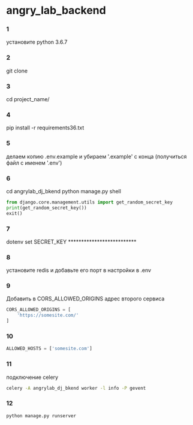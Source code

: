 # angry_lab_backend

### 1
установите python 3.6.7

### 2
git clone

### 3
cd project_name/

### 4
pip install -r requirements36.txt


### 5
делаем копию .env.example и убираем '.example' с конца (получиться файл с именем '.env')

### 6
cd angrylab_dj_bkend
python manage.py shell
```py
from django.core.management.utils import get_random_secret_key
print(get_random_secret_key())
exit()
```

### 7
dotenv set SECRET_KEY **************************


### 8
установите redis и добавьте его порт в настройки в .env


### 9
Добавить в 
CORS_ALLOWED_ORIGINS
адрес второго сервиса
```py
CORS_ALLOWED_ORIGINS = [
    'https://somesite.com/'
]

```

### 10
```py
ALLOWED_HOSTS = ['somesite.com']
```

### 11
подключение celery 
```bash
celery -A angrylab_dj_bkend worker -l info -P gevent
```

### 12
```bash
python manage.py runserver
```